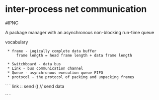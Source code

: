 # inter-process net communication
#IPNC

A package manager with an asynchronous non-blocking run-time queue

vocabulary

    
     * frame - Logically complete data buffer
         frame length = head frame length + data frame length
        
     * Switchboard - data bus
     * Link - bus communication channel
     * Queue - asynchronous execution queue FIFO
     * protocol - the protocol of packing and unpacking frames


`` `
     link :: send () // send data
    
`` `
